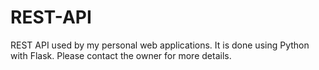 REST-API
========

REST API used by my personal web applications.
It is done using Python with Flask.
Please contact the owner for more details.
